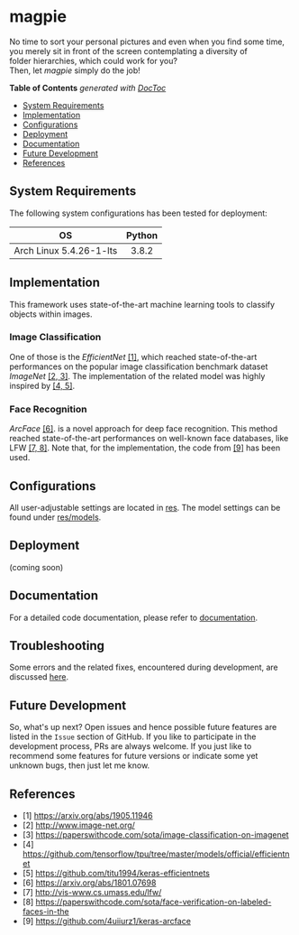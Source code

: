 # magpie

No time to sort your personal pictures and even when you find some time,  
you merely sit in front of the screen contemplating a diversity of  
folder hierarchies, which could work for you?  
Then, let *magpie* simply do the job!

<!-- UPDATE via (cd in project dir) and $ doctoc . -->
<!-- START doctoc generated TOC please keep comment here to allow auto update -->
<!-- DON'T EDIT THIS SECTION, INSTEAD RE-RUN doctoc TO UPDATE -->
**Table of Contents**  *generated with [DocToc](https://github.com/thlorenz/doctoc)*

- [System Requirements](#system-requirements)
- [Implementation](#implementation)
- [Configurations](#configurations)
- [Deployment](#deployment)
- [Documentation](#documentation)
- [Future Development](#future-development)
- [References](#references)

<!-- END doctoc generated TOC please keep comment here to allow auto update -->

## System Requirements
The following system configurations has been tested for deployment:

| OS                                | Python        |
| -------------                     |:-------------:|
| Arch Linux 5.4.26-1-lts           | 3.8.2 |

## Implementation
This framework uses state-of-the-art machine learning tools to classify objects within images.

### Image Classification
One of those is the *EfficientNet* [[1]](#references), which reached state-of-the-art performances
on the popular image classification benchmark dataset *ImageNet* [[2, 3]](#references).
The implementation of the related model was highly inspired by [[4, 5]](#references).

### Face Recognition
*ArcFace* [[6]](#references). is a novel approach for deep face recognition. This method reached state-of-the-art performances
on well-known face databases, like LFW [[7, 8]](#references). Note that, for the implementation, the code
from [[9]](#references) has been used.

## Configurations
All user-adjustable settings are located in [res](res).
The model settings can be found under [res/models](res/models).

## Deployment
(coming soon)

## Documentation
For a detailed code documentation, please refer to
[documentation](https://rawcdn.githack.com/johSchm/magpie/master/doc/_build/html/index.html).

## Troubleshooting
Some errors and the related fixes, encountered during development, are discussed [here](./TROUBLESHOOTING.md).

## Future Development
So, what's up next? Open issues and hence possible future features are listed in the `Issue`
section of GitHub. If you like to participate in the development process, PRs are always
welcome. If you just like to recommend some features for future versions or indicate some 
yet unknown bugs, then just let me know.

## References
- [1] https://arxiv.org/abs/1905.11946
- [2] http://www.image-net.org/
- [3] https://paperswithcode.com/sota/image-classification-on-imagenet
- [4] https://github.com/tensorflow/tpu/tree/master/models/official/efficientnet
- [5] https://github.com/titu1994/keras-efficientnets
- [6] https://arxiv.org/abs/1801.07698
- [7] http://vis-www.cs.umass.edu/lfw/
- [8] https://paperswithcode.com/sota/face-verification-on-labeled-faces-in-the
- [9] https://github.com/4uiiurz1/keras-arcface